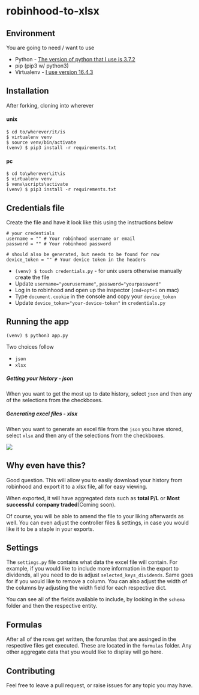 # robinhood-to-xlsx

## Environment

You are going to need / want to use
- Python - [The version of python that I use is 3.7.2](https://www.python.org/downloads/release/python-372/)
- pip (pip3 w/ python3)
- Virtualenv - [I use version 16.4.3](https://virtualenv.pypa.io/en/latest/)

## Installation

After forking, cloning into wherever
#### unix
```
$ cd to/wherever/it/is
$ virtualenv venv
$ source venv/bin/activate
(venv) $ pip3 install -r requirements.txt
```
#### pc
```
$ cd to\wherever\it\is
$ virtualenv venv 
$ venv\scripts\activate
(venv) $ pip3 install -r requirements.txt
```

## Credentials file
Create the file and have it look like this using the instructions below
```
# your credentials
username = "" # Your robinhood username or email
password = "" # Your robinhood password

# should also be generated, but needs to be found for now
device_token = "" # Your device token in the headers

```
- `(venv) $ touch credentials.py` - for unix users otherwise manually create the file
- Update `username="yourusername"`, `password="yourpassword"`
- Log in to robinhood and open up the inspector (`cmd+opt+i` on mac)
- Type `document.cookie` in the console and copy your `device_token`
- Update `device_token="your-device-token"` in `credentials.py`

## Running the app

`(venv) $ python3 app.py`

Two choices follow
- `json`
- `xlsx`
##### Getting your history - json
When you want to get the most up to date history, select `json` and then any of the selections from the checkboxes.
##### Generating excel files - xlsx
When you want to generate an excel file from the `json` you have stored, select `xlsx` and then any of the selections from the checkboxes.

![](https://pbs.twimg.com/media/DOKNxxPVAAAbun0.jpg)

## Why even have this?
Good question. This will allow you to easily download your history from robinhood and export it to a xlsx file, all for easy viewing.

When exported, it will have aggregated data such as **total P/L** or **Most successful company traded**(Coming soon).

Of course, you will be able to amend the file to your liking afterwards as well. You can even adjust the controller files & settings, in case you would like it to be a staple in your exports. 

## Settings
The `settings.py` file contains what data the excel file will contain. For example, if you would like to include more information in the export to dividends, all you need to do is adjust `selected_keys_dividends`. Same goes for if you would like to remove a column.  You can also adjust the width of the columns by adjusting the width field for each respective dict.

You can see all of the fields available to include, by looking in the `schema` folder and then the respective entity.

## Formulas
After all of the rows get written, the forumlas that are assinged in the respective files get executed. These are located in the `formulas` folder. Any other aggregate data that you would like to display will go here.

## Contributing

Feel free to leave a pull request, or raise issues for any topic you may have.
